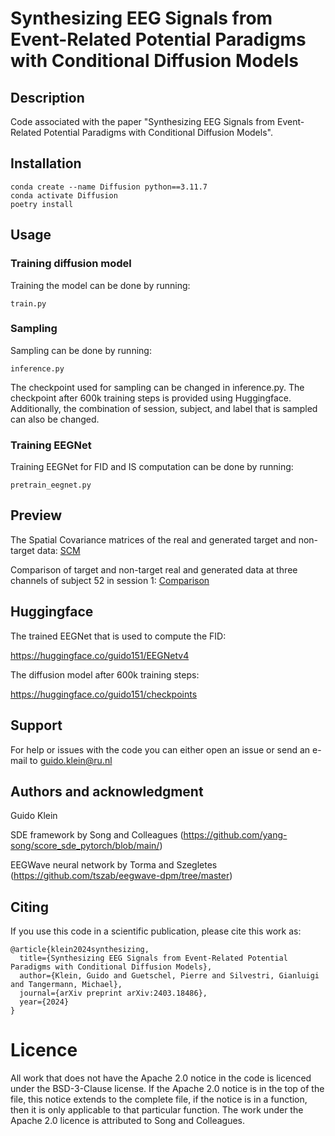 # Synthesizing EEG Signals from Event-Related Potential Paradigms with Conditional Diffusion Models

## Description
Code associated with the paper "Synthesizing EEG Signals from Event-Related Potential Paradigms with Conditional Diffusion Models".

## Installation 
```
conda create --name Diffusion python==3.11.7
conda activate Diffusion
poetry install
```

## Usage

### Training diffusion model
Training the model can be done by running:
```
train.py
```

### Sampling
Sampling can be done by running:
```
inference.py
```

The checkpoint used for sampling can be changed in inference.py. The checkpoint after 600k training steps is provided using Huggingface. Additionally, the combination of session, subject, and label that is sampled can also be changed. 

### Training EEGNet
Training EEGNet for FID and IS computation can be done by running:
```
pretrain_eegnet.py
```

## Preview
The Spatial Covariance matrices of the real and generated target and non-target data:
[SCM](figures/SCM.pdf)

Comparison of target and non-target real and generated data at three channels of subject 52 in session 1:
[Comparison](figures/comparison_subject52_session_1.pdf)

## Huggingface
The trained EEGNet that is used to compute the FID:

https://huggingface.co/guido151/EEGNetv4

The diffusion model after 600k training steps:

https://huggingface.co/guido151/checkpoints

## Support
For help or issues with the code you can either open an issue or send an e-mail to guido.klein@ru.nl

## Authors and acknowledgment
Guido Klein

SDE framework by Song and Colleagues (https://github.com/yang-song/score_sde_pytorch/blob/main/)

EEGWave neural network by Torma and Szegletes (https://github.com/tszab/eegwave-dpm/tree/master)


## Citing

If you use this code in a scientific publication, please cite this work as:
```
@article{klein2024synthesizing,
  title={Synthesizing EEG Signals from Event-Related Potential Paradigms with Conditional Diffusion Models},
  author={Klein, Guido and Guetschel, Pierre and Silvestri, Gianluigi and Tangermann, Michael},
  journal={arXiv preprint arXiv:2403.18486},
  year={2024}
}
```

# Licence

All work that does not have the Apache 2.0 notice in the code is licenced under the BSD-3-Clause license. If the Apache 2.0 notice is in the top of the file, this notice extends to the complete file, if the notice is in a function, then it is only applicable to that particular function. The work under the Apache 2.0 licence is attributed to Song and Colleagues.